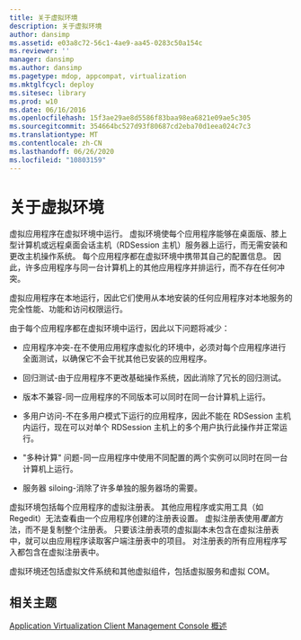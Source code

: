 ```yaml
---
title: 关于虚拟环境
description: 关于虚拟环境
author: dansimp
ms.assetid: e03a8c72-56c1-4ae9-aa45-0283c50a154c
ms.reviewer: ''
manager: dansimp
ms.author: dansimp
ms.pagetype: mdop, appcompat, virtualization
ms.mktglfcycl: deploy
ms.sitesec: library
ms.prod: w10
ms.date: 06/16/2016
ms.openlocfilehash: 15f3ae29ae8d5586f83baa98ea6821e09ae5c305
ms.sourcegitcommit: 354664bc527d93f80687cd2eba70d1eea024c7c3
ms.translationtype: MT
ms.contentlocale: zh-CN
ms.lasthandoff: 06/26/2020
ms.locfileid: "10803159"
---
```

# 关于虚拟环境


虚拟应用程序在虚拟环境中运行。 虚拟环境使每个应用程序能够在桌面版、膝上型计算机或远程桌面会话主机（RDSession 主机）服务器上运行，而无需安装和更改主机操作系统。 每个应用程序都在虚拟环境中携带其自己的配置信息。 因此，许多应用程序与同一台计算机上的其他应用程序并排运行，而不存在任何冲突。

虚拟应用程序在本地运行，因此它们使用从本地安装的任何应用程序对本地服务的完全性能、功能和访问权限运行。

由于每个应用程序都在虚拟环境中运行，因此以下问题将减少：

-   应用程序冲突-在不使用应用程序虚拟化的环境中，必须对每个应用程序进行全面测试，以确保它不会干扰其他已安装的应用程序。

-   回归测试-由于应用程序不更改基础操作系统，因此消除了冗长的回归测试。

-   版本不兼容-同一应用程序的不同版本可以同时在同一台计算机上运行。

-   多用户访问-不在多用户模式下运行的应用程序，因此不能在 RDSession 主机内运行，现在可以对单个 RDSession 主机上的多个用户执行此操作并正常运行。

-   "多种计算" 问题-同一应用程序中使用不同配置的两个实例可以同时在同一台计算机上运行。

-   服务器 siloing-消除了许多单独的服务器场的需要。

虚拟环境包括每个应用程序的虚拟注册表。 其他应用程序或实用工具（如 Regedit）无法查看由一个应用程序创建的注册表设置。 虚拟注册表使用*覆盖*方法，而不是复制整个注册表。 只要该注册表项的虚拟副本未包含在虚拟注册表中，就可以由应用程序读取客户端注册表中的项目。 对注册表的所有应用程序写入都包含在虚拟注册表中。

虚拟环境还包括虚拟文件系统和其他虚拟组件，包括虚拟服务和虚拟 COM。

## 相关主题


[Application Virtualization Client Management Console 概述](application-virtualization-client-management-console-overview.md)

 

 





